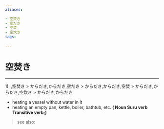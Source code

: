 ```yaml
---
aliases:
    
- 空焚き
- 空だき
- 空焚
- 空炊き
tags:
    
---
```


# 空焚き
---
1).
,空焚き > からだき,からだき,空だき > からだき,からだき,空焚 > からだき,からだき,空炊き > からだき,からだき

- heating a vessel without water in it
- heating an empty pan, kettle, boiler, bathtub, etc.
**( Noun Suru verb Transitive verb;)**
> see also: 
            